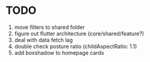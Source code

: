 # TODO
1. move filters to shared folder
2. figure out flutter architecture (core/shared/feature?)
3. deal with data fetch lag
4. double check posture ratio (childAspectRatio: 1.1)
5. add boxshadow to homepage cards